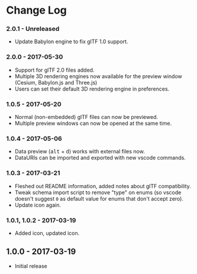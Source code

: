 # Change Log

### 2.0.1 - Unreleased

* Update Babylon engine to fix glTF 1.0 support.

### 2.0.0 - 2017-05-30

* Support for glTF 2.0 files added.
* Multiple 3D rendering engines now available for the preview window (Cesium, Babylon.js and Three.js)
* Users can set their default 3D rendering engine in preferences.

### 1.0.5 - 2017-05-20

* Normal (non-embedded) glTF files can now be previewed.
* Multiple preview windows can now be opened at the same time.

### 1.0.4 - 2017-05-06

* Data preview (<kbd>alt</kbd> + <kbd>d</kbd>) works with external files now.
* DataURIs can be imported and exported with new vscode commands.

### 1.0.3 - 2017-03-21

* Fleshed out README information, added notes about glTF compatibility.
* Tweak schema import script to remove "type" on enums (so vscode doesn't suggest `0` as default value for enums that don't accept zero).
* Update icon again.

### 1.0.1, 1.0.2 - 2017-03-19

* Added icon, updated icon.

## 1.0.0 - 2017-03-19

* Initial release
